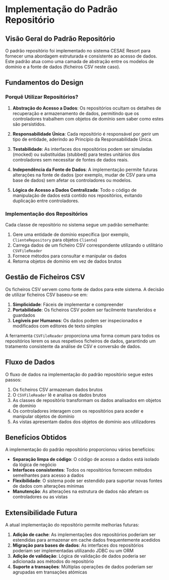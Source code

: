# Implementação do Padrão Repositório

## Visão Geral do Padrão Repositório

O padrão repositório foi implementado no sistema CESAE Resort para fornecer uma abordagem estruturada e consistente ao acesso de dados. Este padrão atua como uma camada de abstração entre os modelos de domínio e a fonte de dados (ficheiros CSV neste caso).

## Fundamentos do Design

### Porquê Utilizar Repositórios?

1. **Abstração do Acesso a Dados**: Os repositórios ocultam os detalhes de recuperação e armazenamento de dados, permitindo que os controladores trabalhem com objetos de domínio sem saber como estes são persistidos.

2. **Responsabilidade Única**: Cada repositório é responsável por gerir um tipo de entidade, aderindo ao Princípio da Responsabilidade Única.

3. **Testabilidade**: As interfaces dos repositórios podem ser simuladas (mocked) ou substituídas (stubbed) para testes unitários dos controladores sem necessitar de fontes de dados reais.

4. **Independência da Fonte de Dados**: A implementação permite futuras alterações na fonte de dados (por exemplo, mudar de CSV para uma base de dados) sem afetar os controladores ou modelos.

5. **Lógica de Acesso a Dados Centralizada**: Todo o código de manipulação de dados está contido nos repositórios, evitando duplicação entre controladores.

### Implementação dos Repositórios

Cada classe de repositório no sistema segue um padrão semelhante:

1. Gere uma entidade de domínio específica (por exemplo, `ClienteRepository` para objetos `Cliente`)
2. Carrega dados de um ficheiro CSV correspondente utilizando o utilitário `CSVFileReader`
3. Fornece métodos para consultar e manipular os dados
4. Retorna objetos de domínio em vez de dados brutos

## Gestão de Ficheiros CSV

Os ficheiros CSV servem como fonte de dados para este sistema. A decisão de utilizar ficheiros CSV baseou-se em:

1. **Simplicidade**: Fáceis de implementar e compreender
2. **Portabilidade**: Os ficheiros CSV podem ser facilmente transferidos e guardados
3. **Legíveis por Humanos**: Os dados podem ser inspecionados e modificados com editores de texto simples

A ferramenta `CSVFileReader` proporciona uma forma comum para todos os repositórios lerem os seus respetivos ficheiros de dados, garantindo um tratamento consistente da análise de CSV e conversão de dados.

## Fluxo de Dados

O fluxo de dados na implementação do padrão repositório segue estes passos:

1. Os ficheiros CSV armazenam dados brutos
2. O `CSVFileReader` lê e analisa os dados brutos
3. As classes de repositório transformam os dados analisados em objetos de domínio
4. Os controladores interagem com os repositórios para aceder e manipular objetos de domínio
5. As vistas apresentam dados dos objetos de domínio aos utilizadores

## Benefícios Obtidos

A implementação do padrão repositório proporcionou vários benefícios:

- **Separação limpa de código**: O código de acesso a dados está isolado da lógica de negócio
- **Interfaces consistentes**: Todos os repositórios fornecem métodos semelhantes para acesso a dados
- **Flexibilidade**: O sistema pode ser estendido para suportar novas fontes de dados com alterações mínimas
- **Manutenção**: As alterações na estrutura de dados não afetam os controladores ou as vistas

## Extensibilidade Futura

A atual implementação do repositório permite melhorias futuras:

1. **Adição de cache**: As implementações dos repositórios poderiam ser estendidas para armazenar em cache dados frequentemente acedidos
2. **Migração para bases de dados**: As interfaces dos repositórios poderiam ser implementadas utilizando JDBC ou um ORM
3. **Adição de validação**: Lógica de validação de dados poderia ser adicionada aos métodos do repositório
4. **Suporte a transações**: Múltiplas operações de dados poderiam ser agrupadas em transações atómicas
